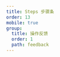 ```yaml
---
title: Steps 步骤条
order: 13
mobile: true
group:
  title: 操作反馈
  order: 1
  path: feedback
---
```


<code src="../demo/Steps.jsx"></code>
<API src="../src/Steps.tsx"></API>
